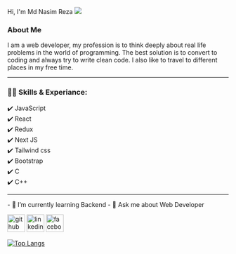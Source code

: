 Hi, I'm Md Nasim Reza
![](https://media.licdn.com/dms/image/D5616AQHU-3Ox97zCEA/profile-displaybackgroundimage-shrink_350_1400/0/1714848163956?e=1720656000&v=beta&t=li7xVHUsis_g7zdT-vuo0dLBeCt0-f596qmKXjfva8w)

<h3>About Me</h3>
I am a web developer, my profession is to think deeply about real life problems in the world of programming. The best solution is to convert to coding and always try to write clean code. I also like to travel to different places in my free time.
<hr/>

<h3 align="left">👨‍💻 Skills & Experiance:</h3>
✔️ JavaScript <br/>
✔️ React <br/>
✔️ Redux <br/>
✔️ Next JS <br/>
✔️ Tailwind css <br/>
✔️ Bootstrap <br/>
✔️ C <br/>
✔️ C++ 
<hr>
 - 🌱 I’m currently learning Backend 
 - 💬 Ask me about Web Developer 


[<img src='https://cdn.jsdelivr.net/npm/simple-icons@3.0.1/icons/github.svg' alt='github' height='40'>](https://github.com/nasim1717)  [<img src='https://cdn.jsdelivr.net/npm/simple-icons@3.0.1/icons/linkedin.svg' alt='linkedin' height='40'>](https://www.linkedin.com/in/activemdnasimreza/)  [<img src='https://cdn.jsdelivr.net/npm/simple-icons@3.0.1/icons/facebook.svg' alt='facebook' height='40'>](https://www.facebook.com/nasim.reza.568632)  

[![Top Langs](https://github-readme-stats.vercel.app/api/top-langs/?username=nasim1717)](https://github.com/anuraghazra/github-readme-stats)

